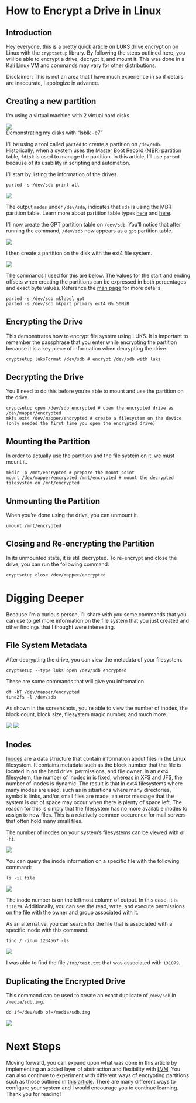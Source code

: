 How to Encrypt a Drive in Linux
===============================

Introduction
------------

Hey everyone, this is a pretty quick article on LUKS drive encryption on Linux with the `cryptsetup` library. By following the steps outlined here, you will be able to encrypt a drive, decrypt it, and mount it. This was done in a Kali Linux VM and commands may vary for other distributions.

Disclaimer: This is not an area that I have much experience in so if details are inaccurate, I apologize in advance.

Creating a new partition
------------------------

I’m using a virtual machine with 2 virtual hard disks.

<img class="graf-image" data-height="138" data-image-id="1*ao7i4G4xZFiEXNb2nX2-bQ.png" data-width="376" src="https://cdn-images-1.medium.com/max/800/1*ao7i4G4xZFiEXNb2nX2-bQ.png"/>

<figcaption class="imageCaption">Demonstrating my disks with “lsblk -e7”</figcaption>

I’ll be using a tool called `parted` to create a partition on `/dev/sdb`. Historically, when a system uses the Master Boot Record (MBR) partition table, `fdisk` is used to manage the partition. In this article, I’ll use `parted` because of its usability in scripting and automation.

I’ll start by listing the information of the drives.


```
parted -s /dev/sdb print all
```
<img class="graf-image" data-height="300" data-image-id="1*5w3JBHztlFmtojmfpSwqAg.png" data-is-featured="true" data-width="564" src="https://cdn-images-1.medium.com/max/800/1*5w3JBHztlFmtojmfpSwqAg.png"/>

The output `msdos` under `/dev/sda`, indicates that `sda` is using the MBR partition table. Learn more about partition table types [here](https://en.wikipedia.org/wiki/Disk_partitioning) and [here](https://wiki.archlinux.org/title/Partitioning).

I’ll now create the GPT partition table on `/dev/sdb`. You’ll notice that after running the command, `/dev/sdb` now appears as a `gpt` partition table.

<img class="graf-image" data-height="188" data-image-id="1*tZM4UvgCMQXekmpmoDJumg.png" data-width="442" src="https://cdn-images-1.medium.com/max/800/1*tZM4UvgCMQXekmpmoDJumg.png"/>

I then create a partition on the disk with the ext4 file system.

<img class="graf-image" data-height="430" data-image-id="1*dbuTKtvJcQZI4cFNANRylQ.png" data-width="778" src="https://cdn-images-1.medium.com/max/800/1*dbuTKtvJcQZI4cFNANRylQ.png"/>

The commands I used for this are below. The values for the start and ending offsets when creating the partitions can be expressed in both percentages and exact byte values. Reference the [man page](https://linux.die.net/man/8/parted) for more details.


```
parted -s /dev/sdb mklabel gpt  
parted -s /dev/sdb mkpart primary ext4 0% 50MiB
```
Encrypting the Drive
--------------------

This demonstrates how to encrypt file system using LUKS. It is important to remember the passphrase that you enter while encrypting the partition because it is a key piece of information when decrypting the drive.


```
cryptsetup luksFormat /dev/sdb # encrypt /dev/sdb with luks
```
Decrypting the Drive
--------------------

You’ll need to do this before you’re able to mount and use the partition on the drive.


```
cryptsetup open /dev/sdb encrypted # open the encrypted drive as /dev/mapper/encrypted  
mkfs.ext4 /dev/mapper/encrypted # create a filesystem on the device (only needed the first time you open the encrypted drive)
```
Mounting the Partition
----------------------

In order to actually use the partition and the file system on it, we must mount it.


```
mkdir -p /mnt/encrypted # prepare the mount point  
mount /dev/mapper/encrypted /mnt/encrypted # mount the decrypted filesystem on /mnt/encrypted
```
Unmounting the Partition
------------------------

When you’re done using the drive, you can unmount it.


```
umount /mnt/encrypted 
```
Closing and Re-encrypting the Partition
---------------------------------------

In its unmounted state, it is still decrypted. To re-encrypt and close the drive, you can run the following command:


```
cryptsetup close /dev/mapper/encrypted
```
Digging Deeper
==============

Because I’m a curious person, I’ll share with you some commands that you can use to get more information on the file system that you just created and other findings that I thought were interesting.

File System Metadata
--------------------

After decrypting the drive, you can view the metadata of your filesystem.


```
cryptsetup --type luks open /dev/sdb encrypted
```
These are some commands that will give you infromation.


```
df -hT /dev/mapper/encrypted  
tune2fs -l /dev/sdb
```
As shown in the screenshots, you’re able to view the number of inodes, the block count, block size, filesystem magic number, and much more.

<img class="graf-image" data-height="65" data-image-id="1*k6QJaeh0pBMsxnfbGk6Rog.png" data-width="471" src="https://cdn-images-1.medium.com/max/800/1*k6QJaeh0pBMsxnfbGk6Rog.png"/>

<img class="graf-image" data-height="805" data-image-id="1*BXNCkBoJaesaE0AfBZlOsQ.png" data-width="1049" src="https://cdn-images-1.medium.com/max/800/1*BXNCkBoJaesaE0AfBZlOsQ.png"/>

Inodes
------

[Inodes](https://en.wikipedia.org/wiki/Inode) are a data structure that contain information about files in the Linux filesystem. It contains metadata such as the block number that the file is located in on the hard drive, permissions, and file owner. In an ext4 filesystem, the number of inodes in is fixed, whereas in XFS and JFS, the number of inodes is dynamic. The result is that in ext4 filesystems where many inodes are used, such as in situations where many directories, symbolic links, and/or small files are made, an error message that the system is out of space may occur when there is plenty of space left. The reason for this is simply that the filesystem has no more available inodes to assign to new files. This is a relatively common occurence for mail servers that often hold many small files.

The number of inodes on your system’s filesystems can be viewed with `df -hi`.

<img class="graf-image" data-height="144" data-image-id="1*_TgsDD7BK_fPitV0J31ywg.png" data-width="449" src="https://cdn-images-1.medium.com/max/800/1*_TgsDD7BK_fPitV0J31ywg.png"/>

You can query the inode information on a specific file with the following command:


```
ls -il file
```
<img class="graf-image" data-height="39" data-image-id="1*nBvEce088HNvxUbcz1cF7w.png" data-width="452" src="https://cdn-images-1.medium.com/max/800/1*nBvEce088HNvxUbcz1cF7w.png"/>

The inode number is on the leftmost column of output. In this case, it is `131079`. Additionally, you can see the read, write, and execute permissions on the file with the owner and group associated with it.

As an alternative, you can search for the file that is associated with a specific inode with this command:


```
find / -inum 1234567 -ls
```
<img class="graf-image" data-height="36" data-image-id="1*15DlndsZGVZ0Q9A3lAtXeg.png" data-width="689" src="https://cdn-images-1.medium.com/max/800/1*15DlndsZGVZ0Q9A3lAtXeg.png"/>

I was able to find the file `/tmp/test.txt` that was associated with `131079`.

Duplicating the Encrypted Drive
-------------------------------

This command can be used to create an exact duplicate of `/dev/sdb` in `/media/sdb.img`.


```
dd if=/dev/sdb of=/media/sdb.img
```
<img class="graf-image" data-height="108" data-image-id="1*hzoKv4rgFMHTAQtFFIcaYQ.png" data-width="408" src="https://cdn-images-1.medium.com/max/800/1*hzoKv4rgFMHTAQtFFIcaYQ.png"/>

Next Steps
==========

Moving forward, you can expand upon what was done in this article by implementing an added layer of abstraction and flexibility with [LVM](https://linuxconfig.org/linux-lvm-logical-volume-manager). You can also continue to experiment with different ways of encrypting partitions such as those outlined in [this article](https://www.baeldung.com/linux/encrypt-partition). There are many different ways to configure your system and I would encourage you to continue learning. Thank you for reading!